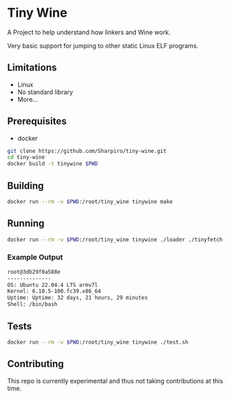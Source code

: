 # Tiny Wine

A Project to help understand how linkers and Wine work.

Very basic support for jumping to other static Linux ELF programs.

## Limitations

- Linux
- No standard library
- More...

## Prerequisites

- docker

```sh
git clone https://github.com/Sharpiro/tiny-wine.git
cd tiny-wine
docker build -t tinywine $PWD
```

## Building

```sh
docker run --rm -v $PWD:/root/tiny_wine tinywine make
```

## Running

```sh
docker run --rm -v $PWD:/root/tiny_wine tinywine ./loader ./tinyfetch
```

### Example Output

```txt
root@3db29f0a588e
--------------
OS: Ubuntu 22.04.4 LTS armv7l
Kernel: 6.10.5-100.fc39.x86_64
Uptime: Uptime: 32 days, 21 hours, 29 minutes
Shell: /bin/bash
```

## Tests

```sh
docker run --rm -v $PWD:/root/tiny_wine tinywine ./test.sh
```

## Contributing

This repo is currently experimental and thus not taking contributions at this time.
